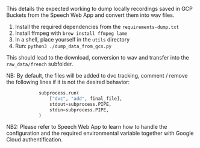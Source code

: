 
This details the expected working to dump locally recordings saved in GCP Buckets
from the Speech Web App and convert them into wav files.

1. Install the required dependencies from the `requirements-dump.txt`
2. Install ffmpeg with `brew install ffmpeg lame`
3. In a shell, place yourself in the `utils` directory
4. Run: `python3 ./dump_data_from_gcs.py`

This should lead to the download, conversion to wav and transfer into the `raw_data/french` subfolder.

NB: By default, the files will be added to dvc tracking, comment / remove the following lines if it is
not the desired behavior:

```python
            subprocess.run(
                ["dvc", "add", final_file],
                stdout=subprocess.PIPE,
                stdin=subprocess.PIPE,
            )

```

NB2: Please refer to Speech Web App to learn how to handle the configuration and the required environmental
variable together with Google Cloud authentification.